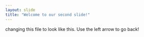 ```yaml
---
layout: slide
title: "Welcome to our second slide!"
---
```

changing this file to look like this.
Use the left arrow to go back!
